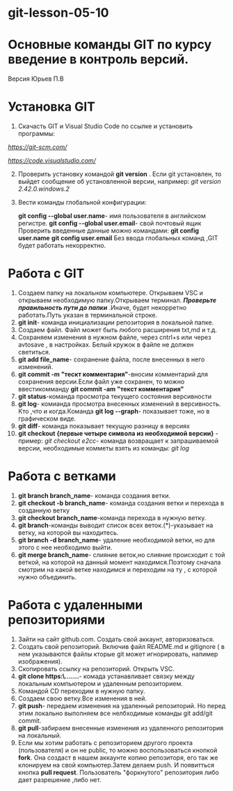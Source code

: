 # git-lesson-05-10

# Основные команды GIT по курсу введение в контроль версий.
Версия Юрьев П.В

   # Установка GIT

   1. Скачасть GIT и Visual Studio Code  по ссылке и установить программы:

*https://git-scm.com/*

*https://code.visualstudio.com/*

  2. Проверить установку командой 
     **git version** . Если git установлен, то выйдет сообщение об установленной версии, например: 
     *git version 2.42.0.windows.2*

  3. Вести команды глобальной конфигурации:

     **git config --global user.name**- имя пользователя в английском регистре.
     **git config --global user.email**- свой почтовый ящик 
     Проверить введенные данные можно командами:
     **git config user.name**
     **git config user.email**
     Без ввода глобальных команд ,GIT будет работать некорректно.

  # Работа с GIT

 1. Создаем папку на локальном компьютере. Открываем VSC и открываем необходимую папку.Открываем терминал.
_**Проверьте правильность пути до папки**_ .Иначе, будет некорретно работать.Путь указан в терминальной строке.
 2. **git init**- команда инициализации репозитория в локальной папке.
 3. Создаем файл. Файл может быть любого расширения txt,md и т.д.
 4. Сохраняем изменения в нужном файле, через cntrl+s или через avtosave , в настройках. Белый кружок в файле не должен светиться.
 5. **git add file_name**- cохранение файла, после внесенных в него изменений.
 6. **git commit -m "тескт комментария"**-вносим комментарий для сохранения версии.Если файл уже сохранен, то можно ввестикомманду **git commit -am "текст комментария"**
 7. **git status**-команда просмотра текущего состояния версивности
 8. **git log**- комианда просмотра внесенных изменений в версивность. Кто ,что и когда.Команда **git log --graph**- показывает тоже, но в графическом виде.
 9. **git diff**- команда показывает текущую разницу в версиях
 10. **git checkout {первые четыре символа из необходимой версии}** - пример: *git checkout e2cc*- команда возвращает к запрашиваемой версии, необходимые комметы взять из команды: *git log*

  # Работа с ветками

  1. **git branch branch_name**- команда создания ветки.
  2. **git checkout -b branch_name**- команда создания ветки и перехода в созданную ветку
  3. **git checkout branch_name**-команда перехода в нужную ветку.
  4. **git branch**-команды выводит список всех веток.(*)-указывает на ветку, на которой вы находитесь.
  5. **git branch -d branch_name**- удаление необходимой ветки, но для этого с нее необходимо выйти.
  6. **git merge branch_name**- слияние веток,но слияние происходит с той веткой, на которой на данный момент находимся.Поэтому сначала смотрим на какой ветке находимся и переходим на ту , с которой нужно объединить.

  # Работа с удаленными репозиториями

  1. Зайти на сайт github.com. Создать свой аккаунт, авторизоваться.
  2. Создать свой репозиторий. Включив файл README.md и gitignore ( в нем указываются файлы кторые git может игнорировать, напимер изображения).
  3. Скопировать ссылку на репозиторий. Открыть VSC.
  4. **git clone https:\\.......**- комада устанавливает связку между локальным компьютером и удаленным репозиторием.
  6. Командой CD переходим в нужную папку.
  7. Создаем свою ветку.Все изменения в ней.
  8. **git push**- передаем изменения на удаленный репозиторий. Но перед этим локально выполняем все нелбходимые команды git add/git commit.
  8. **git pull**-забираем внесенные изменения из удаленного репозитория на локальный.
  9. Если мы хотим работать с репозиторием другого проекта (пользователя) и он не public, то можно воспользоваться кнопкой **fork**. Она создаст в нашем аккаунте копию репозиторя, его так же клонируем на свой компьютер.Затем делаем push. И появитться кнопка **pull request**. Пользователь "форкнутого" репозитория либо дает разрешение ,либо нет.
